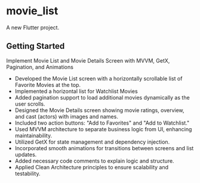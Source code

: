 # movie_list

A new Flutter project.

## Getting Started

Implement Movie List and Movie Details Screen with MVVM, GetX, Pagination, and Animations

- Developed the Movie List screen with a horizontally scrollable list of Favorite Movies at the top.
- Implemented a horizontal list for Watchlist Movies
- Added pagination support to load additional movies dynamically as the user scrolls.
- Designed the Movie Details screen showing movie ratings, overview, and cast (actors) with images and names.
- Included two action buttons: "Add to Favorites" and "Add to Watchlist."
- Used MVVM architecture to separate business logic from UI, enhancing maintainability.
- Utilized GetX for state management and dependency injection.
- Incorporated smooth animations for transitions between screens and list updates.
- Added necessary code comments to explain logic and structure.
- Applied Clean Architecture principles to ensure scalability and testability.
